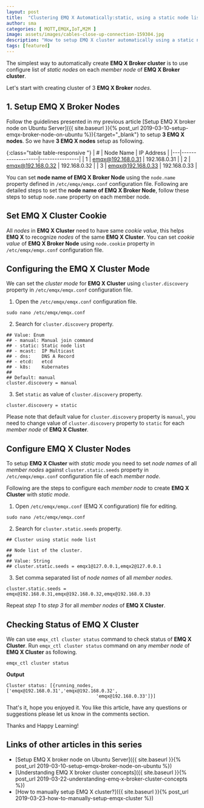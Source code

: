 ```yaml
---
layout: post
title:  "Clustering EMQ X Automatically:static, using a static node list"
author: sma
categories: [ MQTT,EMQX,IoT,M2M ]
image: assets/images/cables-close-up-connection-159304.jpg
description: "How to setup EMQ X cluster automatically using a static node list?"
tags: [featured]
---
```


The simplest way to automatically create **EMQ X Broker cluster** is to use configure list of *static nodes* on each *member node* of **EMQ X Broker cluster**.

Let's start with creating cluster of 3 **EMQ X Broker** *nodes*.

## 1. Setup EMQ X Broker Nodes

Follow the guidelines presented in my previous article [Setup EMQ X broker node on Ubuntu Server]({{ site.baseurl }}{% post_url 2019-03-10-setup-emqx-broker-node-on-ubuntu %}){:target="_blank"} to setup **3 EMQ X nodes**. So we have **3 EMQ X nodes** setup as following.

{:class="table table-responsive "}
| # | Node Name         | IP Address     |
|---|-------------------|----------------|
| 1 | emqx@192.168.0.31 | 192.168.0.31   |
| 2 | emqx@192.168.0.32 | 192.168.0.32   |
| 3 | emqx@192.168.0.33 | 192.168.0.33   |

You can set **node name of EMQ X Broker Node** using the `node.name` property defined in `/etc/emqx/emqx.conf` configuration file. Following are detailed steps to set the **node name of EMQ X Broker Node**, follow these steps to setup `node.name` property on each member node.

## Set EMQ X Cluster Cookie

All *nodes* in **EMQ X Cluster** need to have same *cookie value*, this helps **EMQ X** to recognize *nodes* of the same **EMQ X Cluster**. You can set *cookie value* of **EMQ X Broker Node** using `node.cookie` property in `/etc/emqx/emqx.conf` configuration file.

## Configuring the EMQ X Cluster Mode
We can set the *cluster mode* for **EMQ X Cluster** using `cluster.discovery` property in `/etc/emqx/emqx.conf` configuration file.

1. Open the `/etc/emqx/emqx.conf` configuration file.
```
sudo nano /etc/emqx/emqx.conf
```
2. Search for `cluster.discovery` property.
```
## Value: Enum
## - manual: Manual join command
## - static: Static node list
## - mcast:  IP Multicast
## - dns:    DNS A Record
## - etcd:   etcd
## - k8s:    Kubernates
##
## Default: manual
cluster.discovery = manual
```
3. Set `static` as value of `cluster.discovery` property.
```
cluster.discovery = static
```
Please note that default value for `cluster.discovery` property is `manual`, you need to change value of `cluster.discovery` property to `static` for each *member node* of **EMQ X Cluster**.

## Configure EMQ X Cluster Nodes
To setup **EMQ X Cluster** with *static mode* you need to set *node names* of all *member nodes* against `cluster.static.seeds` property in `/etc/emqx/emqx.conf` configuration file of each *member node*.

Following are the steps to configure each *member node* to create **EMQ X Cluster** with *static mode*.

1. Open `/etc/emqx/emqx.conf` (EMQ X configuration) file for editing.
```
sudo nano /etc/emqx/emqx.conf
```
2. Search for `cluster.static.seeds` property.

```
## Cluster using static node list

## Node list of the cluster.
##
## Value: String
## cluster.static.seeds = emqx1@127.0.0.1,emqx2@127.0.0.1

```

3. Set comma separated list  of *node names* of all *member nodes*.
```
cluster.static.seeds = emqx@192.168.0.31,emqx@192.168.0.32,emqx@192.168.0.33
```

Repeat *step 1* to *step 3* for all *member nodes* of **EMQ X Cluster**.


## Checking Status of EMQ X Cluster
We can use `emqx_ctl cluster status` command to check status of **EMQ X Cluster**. Run `emqx_ctl cluster status` command on any *member node* of **EMQ X Cluster** as following.
```
emqx_ctl cluster status
```
**Output**
```
Cluster status: [{running_nodes,['emqx@192.168.0.31','emqx@192.168.0.32',
                                 'emqx@192.168.0.33']}]
```


That's it, hope you enjoyed it. You like this article, have any questions or suggestions please let us know in the comments section.

Thanks and Happy Learning!

## Links of other articles in this series
- [Setup EMQ X broker node on Ubuntu Server]({{ site.baseurl }}{% post_url 2019-03-10-setup-emqx-broker-node-on-ubuntu %})
- [Understanding EMQ X broker cluster concepts]({{ site.baseurl }}{% post_url 2019-03-22-understanding-emq-x-broker-cluster-concepts %})
- [How to manually setup EMQ X cluster?]({{ site.baseurl }}{% post_url 2019-03-23-how-to-manually-setup-emqx-cluster %})
